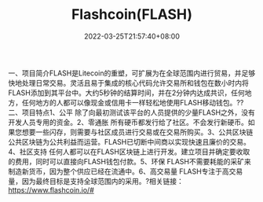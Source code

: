 ﻿---
weight: 
title: "Flashcoin(FLASH)"
description: "FLASH是Litecoin的重塑，可扩展为在全球范围内进行贸易，并足够快地处理日常交易"
date: 2022-03-25T21:57:40+08:00
lastmod: 2022-03-25T16:45:40+08:00
draft: false
authors: ["Metabd"]
featuredImage: "flashcoinflash.webp"
link: ""
tags: ["数字代币","Flashcoin(FLASH)"]
categories: ["navigation"]
navigation: ["数字代币"]
lightgallery: true
toc: true
pinned: false
recommend: false
recommend1: false
---
一、项目简介FLASH是Litecoin的重塑，可扩展为在全球范围内进行贸易，并足够快地处理日常交易。灵活且易于集成的核心代码允许交易所和钱包在数小时内将FLASH添加到其平台中。大约5秒钟的结算时间，并在2分钟内达成共识，任何地方，任何地方的人都可以像现金或信用卡一样轻松地使用FLASH移动钱包。??二、项目特点1、公平
除了向最初测试该平台的人员提供的少量FLASH之外，没有开发人员专用的资金。2、零通胀
所有硬币都发行给了社区。不会发行新硬币。如果您想要一些闪存，则需要与社区成员进行交易或在交易所购买。3、公共区块链
公共区块链为公共利益而运营。FLASH已切断中间商以实现快速且廉价的交易。4、社区支持
任何人都可以在FLASH区块链上进行开发。建立项目并确定要收取的费用，同时可以直接向FLASH钱包付款。5、环保
FLASH不需要耗能的采矿来制造新货币，因为整个供应已经在流通中。6、高交易量
FLASH专注于高交易量，因为最终目标是支持全球范围内的采用。?相关链接：
https://www.flashcoin.io/#
